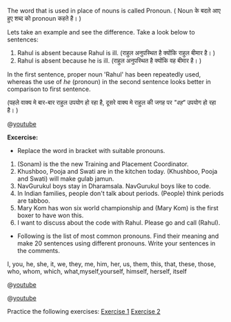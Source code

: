 The word that is used in place of nouns is called Pronoun. ( Noun के बदले आए हुए शब्द को pronoun कहते है। )


Lets take an example and see the difference. Take a look below to sentences:
1) Rahul is absent because Rahul is ill. (राहुल अनुपस्थित है क्योंकि राहुल बीमार है। )
2) Rahul is absent because he is ill. (राहुल अनुपस्थित है क्योंकि वह बीमार है। )


In the first sentence, proper noun 'Rahul' has been repeatedly used, whereas the use of *he* (pronoun) in the second sentence looks better in comparison to first sentence.

(पहले वाक्य मे बार-बार  राहुल उपयोग हो रहा है, दूसरे वाक्य मे राहुल की जगह पर *"वह"* उपयोग हो रहा है। )

@[youtube](L253lfRAGGE)

**Excercise:**

* Replace the word in bracket with suitable pronouns.

1. (Sonam) is the the new Training and Placement Coordinator.
2. Khushboo, Pooja and Swati are in the kitchen today. (Khushboo, Pooja and Swati) will make gulab jamun.
3. NavGurukul boys stay in Dharamsala. NavGurukul boys like to code.
4. In Indian families, people don't talk about periods. (People) think periods are tabboo.
5. Mary Kom has won six world championship and (Mary Kom) is the first boxer to have won this.
6. I want to discuss about the code with Rahul. Please go and call (Rahul).


* Following is the list of most common pronouns. Find their meaning and make 20 sentences using different pronouns. Write your sentences in the comments.

I, you, he, she, it, we, they, me, him, her, us, them, this, that, these, those, who, whom, which, what,myself,yourself, himself, herself, itself

@[youtube](gI_ygAB10SE)

@[youtube](rcfNpTUIJjA)


Practice the following exercises:
[Exercise 1](https://www.myenglishpages.com/site_php_files/grammar-exercise-object-pronouns.php)
[Exercise 2](https://www.myenglishpages.com/site_php_files/grammar-exercise-personal-pronouns.php)

